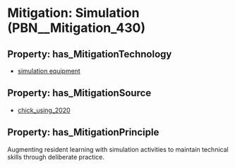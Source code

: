 # Mitigation: __Simulation__ (PBN__Mitigation_430)

## Property: has_MitigationTechnology

* [simulation equipment](../Technology/PBN__Technology_3225)

## Property: has_MitigationSource

* [chick_using_2020](../Article/PBN__Article_11)

## Property: has_MitigationPrinciple

Augmenting resident learning with simulation activities to maintain technical skills through deliberate practice.

